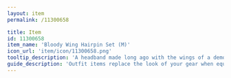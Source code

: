 ```yaml
---
layout: item
permalink: /11300658

title: Item
id: 11300658
item_name: 'Bloody Wing Hairpin Set (M)'
icon_url: 'item/icon/11300658.png'
tooltip_description: 'A headband made long ago with the wings of a demon captured by a demon hunter.'
guide_description: 'Outfit items replace the look of your gear when equipped.'
---
```

